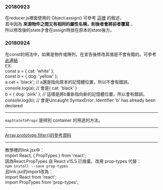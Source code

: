 ### 20180923  
在reducer.js裡面使用的 Object.assign() 可參考 [這裡](https://developer.mozilla.org/zh-TW/docs/Web/JavaScript/Reference/Global_Objects/Object/assign) 的敘述，  
其中因為 **來源物件之間又有相同的屬性名稱，則後者會將前者覆寫** 。  
所以修改後的state才會在assign時放在原本的state後方。  

### 20180924  
在const的用法中，如果是物件或陣列，在宣告後修改其值是不會有錯的。可參考[此連結](https://pjchender.blogspot.com/2017/01/const.html)  
EX:  
const a = { cat: 'white' };  
const b = { dog: 'yellow' };  
a.cat = 'black'; // a還是指向原本的記憶體位置，所以不會有錯誤。  
console.log(a); // 會是{ cat: 'black' }  
b = { dog: 'pink' }; // 這樣是將b重新指向新的記憶體位置，所以會有錯誤。  
console.log(b); // 會是Uncaught SyntaxError: Identifier 'b' has already been declared  

---  

`mapStateToProps` 是辨別 container 的用途的方法。  

---  

[Array.prototype.filter()的參考資料](https://wcc723.github.io/javascript/2017/06/29/es6-native-array/#Array-prototype-filter)  

---  

教學裡的link.jsx中：  
import React, { PropTypes } from 'react';  
因為React.PropTypes 自 React v15.5 已捨棄。改用 prop-types 代替：  
`npm install --save prop-types`  
且link.jsx的import改為：  
import React from 'react';  
import PropTypes from 'prop-types';  
